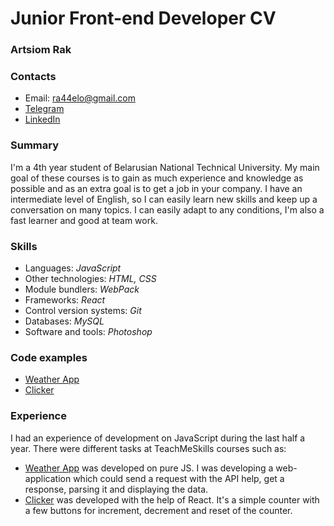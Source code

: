 # Junior Front-end Developer CV
### Artsiom Rak
### Contacts
* Email: ra44elo@gmail.com
* [Telegram](https://t.me/ra44o)
* [LinkedIn](https://www.linkedin.com/in/ra44o/) 

### Summary
I'm a 4th year student of Belarusian National Technical University. 
My main goal of these courses is to gain as much experience and knowledge as possible and as an extra goal is to get a job in your company. 
I have an intermediate level of English, so I can easily learn new skills and keep up a conversation on many topics.
I can easily adapt to any conditions, I'm also a fast learner and good at team work.  

### Skills  
* Languages: *JavaScript*
* Other technologies: *HTML, CSS*
* Module bundlers: *WebPack*
* Frameworks: *React*
* Control version systems: *Git*
* Databases: *MySQL*
* Software and tools: *Photoshop*  

### Code examples
* [Weather App](https://github.com/ra44o/weather-app)
* [Clicker](https://github.com/ra44o/TMS/tree/react-counter/react-counter)  

### Experience
I had an experience of development on JavaScript during the last half a year. There were different tasks at TeachMeSkills courses such as:  
* [Weather App](https://github.com/ra44o/weather-app) was developed on pure JS. I was developing a web-application which could send a request with the API help, get a response, parsing it and displaying the data.
* [Clicker](https://github.com/ra44o/TMS/tree/react-counter/react-counter) was developed with the help of React. It's a simple counter with a few buttons for increment, decrement and reset of the counter.
